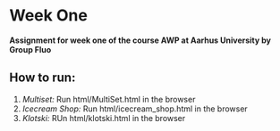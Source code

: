 Week One
======

**Assignment for week one of the course AWP at Aarhus University by Group Fluo**

How to run:
---------
1. *Multiset:*  Run html/MultiSet.html in the browser
2. *Icecream Shop:* Run html/icecream_shop.html in the browser
3. *Klotski:* RUn html/klotski.html in the browser